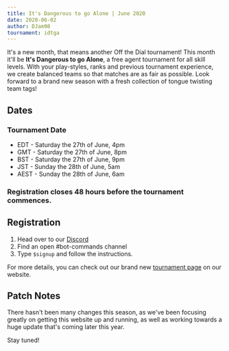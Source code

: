 ```yaml
---
title: It's Dangerous to go Alone | June 2020
date: 2020-06-02
author: DJam98
tournament: idtga
---
```


It's a new month, that means another Off the Dial tournament! This month it'll be __It's Dangerous to go Alone__, a free agent tournament for all skill levels. With your play-styles, ranks and previous tournament experience, we create balanced teams so that matches are as fair as possible. Look forward to a brand new season with a fresh collection of tongue twisting team tags!

## Dates
### Tournament Date
- EDT - Saturday the 27th of June, 4pm
- GMT - Saturday the 27th of June, 8pm
- BST - Saturday the 27th of June, 9pm
- JST - Sunday the 28th of June, 5am
- AEST - Sunday the 28th of June, 6am
### Registration closes 48 hours before the tournament commences.

## Registration
1. Head over to our [Discord](/discord)
2. Find an open <Mention>#bot-commands</Mention> channel
3. Type `$signup` and follow the instructions.

For more details, you can check out our brand new [tournament page](/idtga) on our website.

## Patch Notes
There hasn't been many changes this season, as we've been focusing greatly on getting this website up and running, as well as working towards a huge update that's coming later this year.

Stay tuned!
